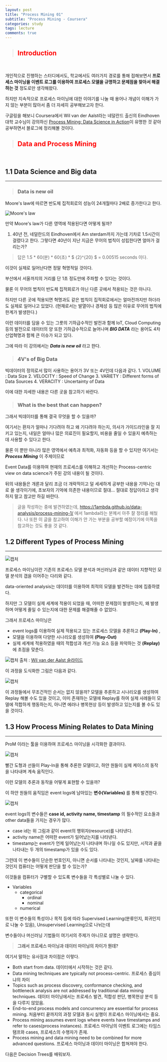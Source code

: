 ```yaml
---
layout: post
title: "Process Mining 01"
subtitle: "Process Mining - Coursera"
categories: study
tags: lecture
comments: true
---
```

> ## <span style="color:red">Introduction</span>

<br/>

개인적으로 진행하는 스터디에서도, 학교에서도 여러가지 경로를 통해 접해보면서 **프로세스 마이닝을 이벤트 로그를 이용하여 프로세스 모델을 규명하고 문제점을 찾아서 해결하는 것** 정도로만 생각해왔다.

하지만 지속적으로 프로세스 마이닝에 대한 이야기를 나눌 때 용어나 개념이 이해가 가지 않는 부분이 많아서 좀 더 자세히 공부해보고자 한다.

구글링을 해보니 Coursera에서 Wil van der Aalst라는 네덜란드 출신의 Eindhoven 대학 교수님이 강의하신 [Process Mining: Data Science in Action](https://www.coursera.org/learn/process-mining/)이 유명한 것 같아 공부하면서 블로그에 정리해볼 것이다.


> ## <span style="color:red">Data and Process Mining</span>

<br/>

1.1 Data Science and Big data
-----------------------------

---

> ### **Data is new oil**

Moore's law에 따르면 반도체 집적회로의 성능이 24개월마다 2배로 증가한다고 한다.

![Moore's law](https://upload.wikimedia.org/wikipedia/commons/f/f7/Transistor_Count_and_Moore%27s_Law_-_2011_Estonian.png "Wikipedia")

만약 Moore's law가 다른 영역에 적용된다면 어떻게 될까?

1.	40년 전, 네덜란드의 Eindhoven에서 Am sterdam까지 가는데 기차로 1.5시간이 걸렸다고 한다. 그렇다면 40년이 지난 지금은 무어의 법칙이 성립한다면 얼마가 걸리는가?

> 답은 1.5 * 60(분) * 60(초) * $ {2}^{20} $ = 0.00515 seconds 이다.

이것이 실제로 일어난다면 정말 혁명적일 것이다.

부산에서 서울까지의 거리를 단 1초 정도만에 주파할 수 있다는 것이다.

물론 이 무어의 법칙이 반도체 집적회로가 아닌 다른 곳에서 적용되는 것은 아니다.

하지만 다른 곳에 적용되면 혁명과도 같은 법칙이 집적회로에서는 얼마전까지만 하더라도 실제로 일어나고 있었다. (현재로서는 발열이나 경제성 등 많은 이유로 무어의 법칙에 한계가 발생한다.)

이런 데이터를 담을 수 있는 그릇의 기하급수적인 발전과 함께 IoT, Cloud Computing 등의 발전으로 데이터의 양 또한 기하급수적으로 늘어나며 ***BIG DATA*** 라는 용어도 4차 산업혁명과 함께 큰 이슈가 되고 있다.

그에 따라 이 강의에서는 ***Data is new oil*** 라고 한다.

> ### 4V's of Big Data

빅데이터의 정의로서 많이 사용하는 용어가 3V 또는 4V인데 다음과 같다. 1. VOLUME : Data Size 2. VELOCITY : Speed of Change 3. VARIETY : Different forms of Data Sources 4. VERACITY : Uncertainty of Data

이에 대한 자세한 내용은 다른 곳을 참고하기 바란다.


> ### What is the best that can happen?

그래서 빅데이터를 통해 결국 무엇을 할 수 있을까?

여기서는 환자가 얼마나 기다려야 하고 왜 기다려야 하는지, 의사가 가이드라인을 잘 지키고 있는지, 내일은 얼마나 많은 의료진이 필요할지, 비용을 줄일 수 있을지 예측하는 데 사용할 수 있다고 한다.

물론 이 뿐만 아니라 많은 영역에서 예측과 최적화, 자동화 등을 할 수 있지만 여기서는 ***Process Mining*** 이 주제이므로

Event Data를 이용하여 현재의 프로세스를 이해하고 개선하는 Process-centric view on data science가 주된 강의 내용이 될 것이다.

뒤의 내용들은 개론과 달리 조금 더 개략적이고 덜 세세하게 공부한 내용을 기억나는 대로 쓸 생각이기에, 초보자의 기억에 의존한 내용이므로 절대... 절대로 정답이라고 생각하지 말고 참고만 하길 바란다.

>글을 작성하는 중에 발견하였는데, <https://1ambda.github.io/data-analysis/process-mining-1/> 에서 1ambda라는 분께서 아주 잘 정리를 해뒀다. 나 또한 이 글을 참고하여 이해가 안 가는 부분을 공부할 예정이기에 이쪽을 참고하는 것도 좋을 것 같다.


1.2 Different Types of Process Mining
-------------------------------------

---

![캡처](https://i.imgur.com/opzTD56.png "강의 자료")


프로세스 마이닝이란 기존의 프로세스 모델 분석과 머신러닝과 같은 데이터 지향적인 모델 분석의 갭을 이어주는 다리와 같다.

data-oriented analysis는 데이터를 이용하여 최적의 모델을 발견하는 데에 집중하였다.

하지만 그 모델이 실제 세계에 적용이 되었을 때, 어떠한 문제점이 발생하는지, 왜 발생하며 어떻게 줄일 수 있는지에 대한 문제를 해결해줄 수 없었다.

그래서 프로세스 마이닝은
* event logs를 이용하여 실제 적용되고 있는 프로세스 모델을 추론하고 **(Play-In)** ,
* 모델을 이용하여 다양한 시나리오를 생성하여 **(Play-Out)**
* 실제 세계에 적용하였을 때의 적합성과 개선 가능 요소 등을 파악하는 것 **(Replay)** 에 초점을 맞춘다.

![캡처](https://i.imgur.com/lPCOsww.jpg "slideshare.net")
출처 : [Wil van der Aalst 슬라이드](https://www.slideshare.net/wvdaalst/process-mining-chapter05processdiscovery)

이 과정을 도식화한 그림은 다음과 같다.

![캡처](https://i.imgur.com/yEFhFMJ.png)

이 과정들에서 무조건적인 순서는 없지 않을까?
모델을 추론하고 시나리오를 생성하여 Replay 해볼 수도 있을 것이고,
이미 존재하는 모델에 Replay를 하여 실제 사례들이 모델에 적합하게 행동하는지, 아니면 에러나 병목현상 등이 발생하고 있는지를 볼 수도 있을 것이다.

1.3 How Process Mining Relates to Data Mining
---

---

ProM 이라는 툴을 이용하여 프로세스 마이닝을 시각화한 결과이다.

![캡처](https://i.imgur.com/9x2ya9u.png)

빨간 도형과 선들이 Play-In을 통해 추론한 모델이고,
하얀 원들이 실제 케이스의 동작을 나타내며 계속 움직인다.

이런 모델의 추론과 동작을 어떻게 표현할 수 있을까?


이 하얀 원들의 움직임은 event logs에 남아있는 **변수(Variables)** 를 통해 발견한다.

![캡처](https://i.imgur.com/sS7wTki.png)

event logs의 변수들은 **case id, activity name, timestamp** 의 필수적인 요소들과 other data들을 가지는 경우가 많다.

* case id는 위 그림과 같이 event의 행위자(resource)를 나타낸다.
* activity name은 어떠한 event가 일어났는지를 나타낸다.
* timestamp는 event가 언제 일어났는지 나타내며 하나일 수도 있지만, 시작과 끝을 나타내는 두 개의 timestamp가 있을 수도 있다.


그런데 이 변수들이 단순한 번호인지, 아니면 순서를 나타내는 것인지, 날짜를 나타내는 것인지 컴퓨터는 어떻게 판단을 할 수 있는가?

이것들을 컴퓨터가 구별할 수 있도록 변수들을 각 특성별로 나눌 수 있다.

* Variables
  * categorical
    * ordinal
    * nominal
  * numerical

또한 이 변수들의 특성이나 목적 등에 따라 Supervised Learning(분류인지, 회귀인지로 나눌 수 있음), Unsupervised Learning으로 나뉘는데

변수들이나 머신러닝 기법들이 여기서의 주제가 아니므로 설명은 생략한다.

> **그래서 프로세스 마이닝과 데이터 마이닝의 차이가 뭔데?**

여기서 말하는 유사점과 차이점은 이렇다.

* Both start from data.
  데이터에서 시작하는 것은 같다.
* Data mining techniques are typically not process-centric.
  프로세스 중심이냐의 차이
* Topics such as process discovery, conformance checking, and bottleneck analysis are not addressed by traditional data mining techniques.
  데이터 마이닝에서는 프로세스 발견, 적합성 판단, 병목현상 분석 등을 다루지 않았음.
* End-to-end process models and concurrency are essential for process mining.
  처음부터 끝까지의 과정 모델과 동시 실행이 프로세스 마이닝에서는 중요.
* Process mining assumes event logs where events have timestamps and refer to cases(process instances).
  프로세스 마아닝의 이벤트 로그에는 타임스탬프와 cases, 프로세스의 수행자가 존재.
* Process mining and data mining need to be combined for more advanced questions.
  프로세스 마이닝과 데이터 마이닝은 합쳐져야 한다.

다음은 Decision Trees를 배워보자.
